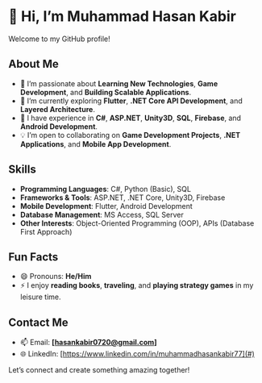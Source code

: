 # 👋 Hi, I’m Muhammad Hasan Kabir  

Welcome to my GitHub profile!  

## About Me  
- 👀 I’m passionate about **Learning New Technologies**, **Game Development**, and **Building Scalable Applications**.  
- 🌱 I’m currently exploring **Flutter**, **.NET Core API Development**, and **Layered Architecture**.  
- 💼 I have experience in **C#**, **ASP.NET**, **Unity3D**, **SQL**, **Firebase**, and **Android Development**.  
- 💡 I’m open to collaborating on **Game Development Projects**, **.NET Applications**, and **Mobile App Development**.  

## Skills  
- **Programming Languages**: C#, Python (Basic), SQL  
- **Frameworks & Tools**: ASP.NET, .NET Core, Unity3D, Firebase  
- **Mobile Development**: Flutter, Android Development  
- **Database Management**: MS Access, SQL Server  
- **Other Interests**: Object-Oriented Programming (OOP), APIs (Database First Approach)  

## Fun Facts  
- 😄 Pronouns: **He/Him**  
- ⚡ I enjoy **reading books**, **traveling**, and **playing strategy games** in my leisure time.  

## Contact Me  
- 📫 Email: **[hasankabir0720@gmail.com]**  
- 🌐 LinkedIn: [https://www.linkedin.com/in/muhammadhasankabir77](#)  

Let’s connect and create something amazing together!  

<!---
HasanKabir77/HasanKabir77 is a ✨ special ✨ repository because its `README.md` (this file) appears on your GitHub profile.
You can click the Preview link to take a look at your changes.
--->
